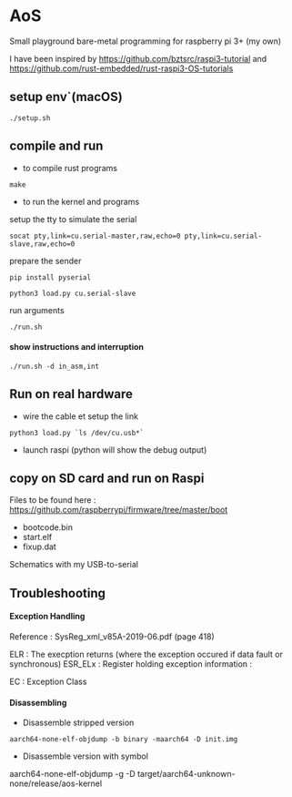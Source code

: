 # AoS

Small playground bare-metal programming for raspberry pi 3+ (my own)

I have been inspired by https://github.com/bztsrc/raspi3-tutorial and https://github.com/rust-embedded/rust-raspi3-OS-tutorials


## setup env`(macOS)

```./setup.sh```

## compile and run 

* to compile rust programs

```make```

* to run the kernel and programs

setup the tty to simulate the serial 

```socat pty,link=cu.serial-master,raw,echo=0 pty,link=cu.serial-slave,raw,echo=0```

prepare the sender

```pip install pyserial```

```python3 load.py cu.serial-slave```

run arguments

```./run.sh```

#### show instructions and interruption

```./run.sh -d in_asm,int ```


## Run on real hardware 

* wire the cable et setup the link 

```python3 load.py `ls /dev/cu.usb*` ```

* launch raspi (python will show the debug output)

## copy on SD card and run on Raspi

Files to be found here : 
https://github.com/raspberrypi/firmware/tree/master/boot

 - bootcode.bin
 - start.elf
 - fixup.dat

Schematics with my USB-to-serial 


## Troubleshooting 

#### Exception Handling 

Reference : SysReg_xml_v85A-2019-06.pdf (page 418)

ELR : The execption returns (where the exception occured if data fault or synchronous)
ESR_ELx : Register holding exception information : 

EC : Exception Class 




#### Disassembling 

- Disassemble stripped version 

```aarch64-none-elf-objdump -b binary -maarch64 -D init.img```

- Disassemble  version with symbol

aarch64-none-elf-objdump -g -D target/aarch64-unknown-none/release/aos-kernel

